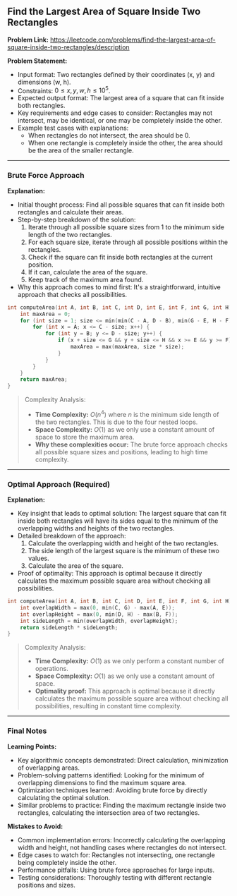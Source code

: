 ## Find the Largest Area of Square Inside Two Rectangles
**Problem Link:** https://leetcode.com/problems/find-the-largest-area-of-square-inside-two-rectangles/description

**Problem Statement:**
- Input format: Two rectangles defined by their coordinates (x, y) and dimensions (w, h).
- Constraints: $0 \leq x, y, w, h \leq 10^5$.
- Expected output format: The largest area of a square that can fit inside both rectangles.
- Key requirements and edge cases to consider: Rectangles may not intersect, may be identical, or one may be completely inside the other.
- Example test cases with explanations:
  - When rectangles do not intersect, the area should be 0.
  - When one rectangle is completely inside the other, the area should be the area of the smaller rectangle.

---

### Brute Force Approach
**Explanation:**
- Initial thought process: Find all possible squares that can fit inside both rectangles and calculate their areas.
- Step-by-step breakdown of the solution:
  1. Iterate through all possible square sizes from 1 to the minimum side length of the two rectangles.
  2. For each square size, iterate through all possible positions within the rectangles.
  3. Check if the square can fit inside both rectangles at the current position.
  4. If it can, calculate the area of the square.
  5. Keep track of the maximum area found.
- Why this approach comes to mind first: It's a straightforward, intuitive approach that checks all possibilities.

```cpp
int computeArea(int A, int B, int C, int D, int E, int F, int G, int H) {
    int maxArea = 0;
    for (int size = 1; size <= min(min(C - A, D - B), min(G - E, H - F)); size++) {
        for (int x = A; x <= C - size; x++) {
            for (int y = B; y <= D - size; y++) {
                if (x + size <= G && y + size <= H && x >= E && y >= F) {
                    maxArea = max(maxArea, size * size);
                }
            }
        }
    }
    return maxArea;
}
```

> Complexity Analysis:
> - **Time Complexity:** $O(n^4)$ where $n$ is the minimum side length of the two rectangles. This is due to the four nested loops.
> - **Space Complexity:** $O(1)$ as we only use a constant amount of space to store the maximum area.
> - **Why these complexities occur:** The brute force approach checks all possible square sizes and positions, leading to high time complexity.

---

### Optimal Approach (Required)
**Explanation:**
- Key insight that leads to optimal solution: The largest square that can fit inside both rectangles will have its sides equal to the minimum of the overlapping widths and heights of the two rectangles.
- Detailed breakdown of the approach:
  1. Calculate the overlapping width and height of the two rectangles.
  2. The side length of the largest square is the minimum of these two values.
  3. Calculate the area of the square.
- Proof of optimality: This approach is optimal because it directly calculates the maximum possible square area without checking all possibilities.

```cpp
int computeArea(int A, int B, int C, int D, int E, int F, int G, int H) {
    int overlapWidth = max(0, min(C, G) - max(A, E));
    int overlapHeight = max(0, min(D, H) - max(B, F));
    int sideLength = min(overlapWidth, overlapHeight);
    return sideLength * sideLength;
}
```

> Complexity Analysis:
> - **Time Complexity:** $O(1)$ as we only perform a constant number of operations.
> - **Space Complexity:** $O(1)$ as we only use a constant amount of space.
> - **Optimality proof:** This approach is optimal because it directly calculates the maximum possible square area without checking all possibilities, resulting in constant time complexity.

---

### Final Notes
**Learning Points:**
- Key algorithmic concepts demonstrated: Direct calculation, minimization of overlapping areas.
- Problem-solving patterns identified: Looking for the minimum of overlapping dimensions to find the maximum square area.
- Optimization techniques learned: Avoiding brute force by directly calculating the optimal solution.
- Similar problems to practice: Finding the maximum rectangle inside two rectangles, calculating the intersection area of two rectangles.

**Mistakes to Avoid:**
- Common implementation errors: Incorrectly calculating the overlapping width and height, not handling cases where rectangles do not intersect.
- Edge cases to watch for: Rectangles not intersecting, one rectangle being completely inside the other.
- Performance pitfalls: Using brute force approaches for large inputs.
- Testing considerations: Thoroughly testing with different rectangle positions and sizes.